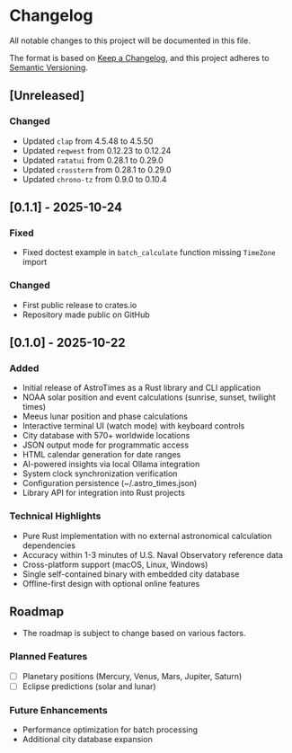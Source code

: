 # Changelog

All notable changes to this project will be documented in this file.

The format is based on [Keep a Changelog](https://keepachangelog.com/en/1.0.0/),
and this project adheres to [Semantic Versioning](https://semver.org/spec/v2.0.0.html).

## [Unreleased]

### Changed
- Updated `clap` from 4.5.48 to 4.5.50
- Updated `reqwest` from 0.12.23 to 0.12.24
- Updated `ratatui` from 0.28.1 to 0.29.0
- Updated `crossterm` from 0.28.1 to 0.29.0
- Updated `chrono-tz` from 0.9.0 to 0.10.4

## [0.1.1] - 2025-10-24

### Fixed
- Fixed doctest example in `batch_calculate` function missing `TimeZone` import

### Changed
- First public release to crates.io
- Repository made public on GitHub

## [0.1.0] - 2025-10-22

### Added
- Initial release of AstroTimes as a Rust library and CLI application
- NOAA solar position and event calculations (sunrise, sunset, twilight times)
- Meeus lunar position and phase calculations
- Interactive terminal UI (watch mode) with keyboard controls
- City database with 570+ worldwide locations
- JSON output mode for programmatic access
- HTML calendar generation for date ranges
- AI-powered insights via local Ollama integration
- System clock synchronization verification
- Configuration persistence (~/.astro_times.json)
- Library API for integration into Rust projects

### Technical Highlights
- Pure Rust implementation with no external astronomical calculation dependencies
- Accuracy within 1-3 minutes of U.S. Naval Observatory reference data
- Cross-platform support (macOS, Linux, Windows)
- Single self-contained binary with embedded city database
- Offline-first design with optional online features

## Roadmap 
 - The roadmap is subject to change based on various factors.
   
### Planned Features
- [ ] Planetary positions (Mercury, Venus, Mars, Jupiter, Saturn)
- [ ] Eclipse predictions (solar and lunar)

### Future Enhancements
- Performance optimization for batch processing
- Additional city database expansion
